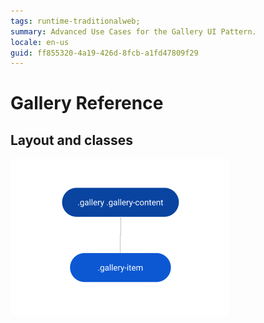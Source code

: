 ```yaml
---
tags: runtime-traditionalweb; 
summary: Advanced Use Cases for the Gallery UI Pattern.
locale: en-us
guid: ff855320-4a19-426d-8fcb-a1fd47809f29
---
```


# Gallery Reference


## Layout and classes

![](<images/gallery-3-diag.png>)


